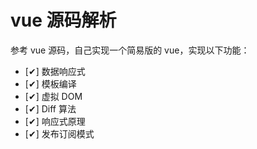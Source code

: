 # vue 源码解析
参考 vue 源码，自己实现一个简易版的 vue，实现以下功能：
- [✔] 数据响应式
- [✔] 模板编译
- [✔] 虚拟 DOM
- [✔] Diff 算法
- [✔] 响应式原理
- [✔] 发布订阅模式



